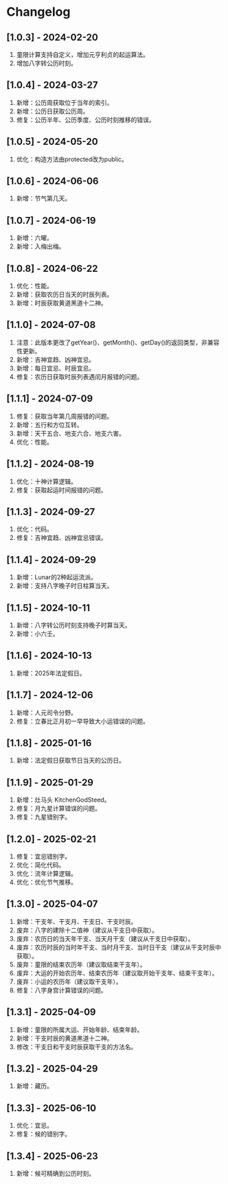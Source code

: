 # Changelog

## [1.0.3] - 2024-02-20
1. 童限计算支持自定义，增加元亨利贞的起运算法。
2. 增加八字转公历时刻。

## [1.0.4] - 2024-03-27
1. 新增：公历周获取位于当年的索引。
2. 新增：公历日获取公历周。
3. 修复：公历半年、公历季度、公历时刻推移的错误。

## [1.0.5] - 2024-05-20
1. 优化：构造方法由protected改为public。

## [1.0.6] - 2024-06-06
1. 新增：节气第几天。

## [1.0.7] - 2024-06-19
1. 新增：六曜。
2. 新增：入梅出梅。

## [1.0.8] - 2024-06-22
1. 优化：性能。
2. 新增：获取农历日当天的时辰列表。
3. 新增：时辰获取黄道黑道十二神。

## [1.1.0] - 2024-07-08
1. 注意：此版本更改了getYear()、getMonth()、getDay()的返回类型，非兼容性更新。
2. 新增：吉神宜趋、凶神宜忌。
3. 新增：每日宜忌、时辰宜忌。
4. 修复：农历日获取时辰列表遇闰月报错的问题。

## [1.1.1] - 2024-07-09
1. 修复：获取当年第几周报错的问题。
2. 新增：五行和方位互转。
3. 新增：天干五合、地支六合、地支六害。
4. 优化：性能。

## [1.1.2] - 2024-08-19
1. 优化：十神计算逻辑。
2. 修复：获取起运时间报错的问题。

## [1.1.3] - 2024-09-27
1. 优化：代码。
2. 修复：吉神宜趋、凶神宜忌错误。

## [1.1.4] - 2024-09-29
1. 新增：Lunar的2种起运流派。
2. 新增：支持八字晚子时日柱算当天。

## [1.1.5] - 2024-10-11
1. 新增：八字转公历时刻支持晚子时算当天。
2. 新增：小六壬。

## [1.1.6] - 2024-10-13
1. 新增：2025年法定假日。

## [1.1.7] - 2024-12-06
1. 新增：人元司令分野。
2. 修复：立春比正月初一早导致大小运错误的问题。

## [1.1.8] - 2025-01-16
1. 新增：法定假日获取节日当天的公历日。

## [1.1.9] - 2025-01-29
1. 新增：灶马头 KitchenGodSteed。
2. 修复：月九星计算错误的问题。
3. 修复：九星错别字。

## [1.2.0] - 2025-02-21
1. 修复：宜忌错别字。
2. 优化：简化代码。
3. 优化：流年计算逻辑。
4. 优化：优化节气推移。

## [1.3.0] - 2025-04-07
1. 新增：干支年、干支月、干支日、干支时辰。
2. 废弃：八字的建除十二值神（建议从干支日中获取）。
3. 废弃：农历日的当天年干支、当天月干支（建议从干支日中获取）。
4. 废弃：农历时辰的当时年干支、当时月干支、当时日干支（建议从干支时辰中获取）。
5. 废弃：童限的结束农历年（建议取结束干支年）。
6. 废弃：大运的开始农历年、结束农历年（建议取开始干支年、结束干支年）。
7. 废弃：小运的农历年（建议取干支年）。
8. 修复：八字身宫计算错误的问题。

## [1.3.1] - 2025-04-09
1. 新增：童限的所属大运、开始年龄、结束年龄。
2. 新增：干支时辰的黄道黑道十二神。
3. 修改：干支日和干支时辰获取干支的方法名。

## [1.3.2] - 2025-04-29
1. 新增：藏历。

## [1.3.3] - 2025-06-10
1. 优化：宜忌。
2. 修复：候的错别字。

## [1.3.4] - 2025-06-23
1. 新增：候可精确到公历时刻。
